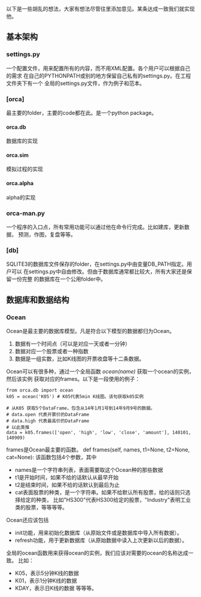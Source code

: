 以下是一些胡乱的想法，大家有想法尽管往里添加意见。某条达成一致我们就实现他。

基本架构
-------------

### settings.py ###
一个配置文件，用来配置所有的内容，而不用XML配置。各个用户可以根据自己的需求
在自己的PYTHONPATH或别的地方保留自己私有的settings.py。在工程文件夹下有一个
全局的settings.py文件，作为例子和范本。


### [orca] ###
最主要的folder，主要的code都在此。是一个python package。


#### orca.db ####
数据库的实现

#### orca.sim ####
模拟过程的实现

#### orca.alpha ####
alpha的实现

### orca-man.py ###
一个程序的入口点，所有常用功能可以通过他在命令行完成。比如建库，更新数据，
预测，作图，复盘等等。

### [db] ###
SQLITE3的数据库文件保存的folder，在settings.py中由变量DB_PATH指定。用户可以
在settings.py中自由修改。但由于数据库通常都比较大，所有大家还是保留一份完整
的数据库在一个公用folder中。


数据库和数据结构
-------------------


### Ocean ###
Ocean是最主要的数据库模型。凡是符合以下模型的数据都归为Ocean。
1. 数据有一个时间点（可以是对应一天或者一分钟）
2. 数据对应一个股票或者一种指数
3. 数据是一组实数，比如K线图的开票收盘等十二条数据。

Ocean可以有很多种，通过一个全局函数 *ocean(name)* 获取一个ocean的实例，然后该实例
获取对应的frames。以下是一段使用的例子：

    from orca.db import ocean
    k05 = ocean('K05') # K05代表5min K线图。该句获取k05实例

    # 从K05 获取5个DataFrame，包含从14年1月1号到14年9月9号的数据。
    # data.open 代表开票价的DataFrame
    # data.high 代表最高价的DataFrame
    # 以此类推
    data = k05.frames(['open', 'high', 'low', 'close', 'amount'], 140101, 140909)


frames是Ocean最主要的函数。
    def frames(self, names, t1=None, t2=None, cat=None):
该函数包括4个参数，其中
* names是一个字符串列表，表面需要取这个Ocean种的那些数据
* t1是开始时间，如果不给的话默认从最早开始
* t2是结束时间，如果不给的话默认到最后为止
* cat表面股票的种类，是一个字符串。如果不给默认所有股票，给的话则只选择给定的种类，
比如"HS300"代表HS300给定的股票，"Industry"表明工业类的股票，等等等等。


Ocean还应该包括
* init功能，用来初始化数据库（从原始文件或是数据库中导入所有数据）。
* refresh功能，用于更新数据库（从原始数据中读入上次更新以后的数据）。

全局的ocean函数用来获得ocean的实例，我们应该对需要的ocean的名称达成一致。
比如：
* K05，表示5分钟K线的数据
* K01，表示1分钟K线的数据
* KDAY，表示日K线的数据
等等等。
